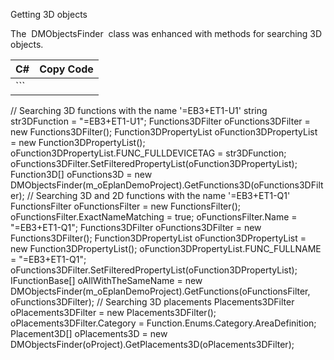 Getting 3D objects

The  DMObjectsFinder  class was enhanced with methods for searching 3D objects.

| C# | Copy Code |
| --- | --- |
| ```  // Searching 3D functions with the name '=EB3+ET1-U1' string str3DFunction = "=EB3+ET1-U1"; Functions3DFilter oFunctions3DFilter = new Functions3DFilter(); Function3DPropertyList oFunction3DPropertyList = new Function3DPropertyList(); oFunction3DPropertyList.FUNC_FULLDEVICETAG = str3DFunction; oFunctions3DFilter.SetFilteredPropertyList(oFunction3DPropertyList); Function3D[] oFunctions3D = new DMObjectsFinder(m_oEplanDemoProject).GetFunctions3D(oFunctions3DFilter); // Searching 3D and 2D functions with the name '=EB3+ET1-Q1' FunctionsFilter oFunctionsFilter = new FunctionsFilter(); oFunctionsFilter.ExactNameMatching = true; oFunctionsFilter.Name = "=EB3+ET1-Q1"; Functions3DFilter oFunctions3DFilter = new Functions3DFilter(); Function3DPropertyList oFunction3DPropertyList = new Function3DPropertyList(); oFunction3DPropertyList.FUNC_FULLNAME = "=EB3+ET1-Q1"; oFunctions3DFilter.SetFilteredPropertyList(oFunction3DPropertyList); IFunctionBase[] oAllWithTheSameName = new DMObjectsFinder(m_oEplanDemoProject).GetFunctions(oFunctionsFilter, oFunctions3DFilter); // Searching 3D placements Placements3DFilter oPlacements3DFilter = new Placements3DFilter(); oPlacements3DFilter.Category = Function.Enums.Category.AreaDefinition; Placement3D[] oPlacements3D = new DMObjectsFinder(oProject).GetPlacements3D(oPlacements3DFilter); ``` | |

```

 
```
